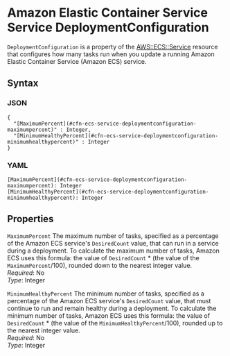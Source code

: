 # Amazon Elastic Container Service Service DeploymentConfiguration<a name="aws-properties-ecs-service-deploymentconfiguration"></a>

`DeploymentConfiguration` is a property of the [AWS::ECS::Service](aws-resource-ecs-service.md) resource that configures how many tasks run when you update a running Amazon Elastic Container Service \(Amazon ECS\) service\.

## Syntax<a name="w2922ab1c21c10d102c17c21b5"></a>

### JSON<a name="aws-properties-ecs-service-deploymentconfiguration-syntax.json"></a>

```
{
  "[MaximumPercent](#cfn-ecs-service-deploymentconfiguration-maximumpercent)" : Integer,
  "[MinimumHealthyPercent](#cfn-ecs-service-deploymentconfiguration-minimumhealthypercent)" : Integer
}
```

### YAML<a name="aws-properties-ecs-service-deploymentconfiguration-syntax.yaml"></a>

```
[MaximumPercent](#cfn-ecs-service-deploymentconfiguration-maximumpercent): Integer
[MinimumHealthyPercent](#cfn-ecs-service-deploymentconfiguration-minimumhealthypercent): Integer
```

## Properties<a name="w2922ab1c21c10d102c17c21b7"></a>

`MaximumPercent`  <a name="cfn-ecs-service-deploymentconfiguration-maximumpercent"></a>
The maximum number of tasks, specified as a percentage of the Amazon ECS service's `DesiredCount` value, that can run in a service during a deployment\. To calculate the maximum number of tasks, Amazon ECS uses this formula: the value of `DesiredCount` \* \(the value of the `MaximumPercent`/100\), rounded down to the nearest integer value\.  
*Required*: No  
*Type*: Integer

`MinimumHealthyPercent`  <a name="cfn-ecs-service-deploymentconfiguration-minimumhealthypercent"></a>
The minimum number of tasks, specified as a percentage of the Amazon ECS service's `DesiredCount` value, that must continue to run and remain healthy during a deployment\. To calculate the minimum number of tasks, Amazon ECS uses this formula: the value of `DesiredCount` \* \(the value of the `MinimumHealthyPercent`/100\), rounded up to the nearest integer value\.  
*Required*: No  
*Type*: Integer